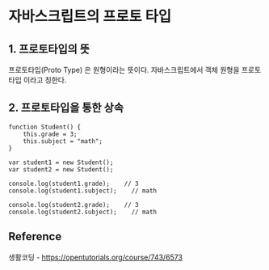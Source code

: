 # 자바스크립트의 프로토 타입

## 1. 프로토타입의 뜻
프로토타입(Proto Type) 은 원형이라는 뜻이다. 자바스크립트에서 객체 원형을 프로토타입 이라고 칭한다.

## 2. 프로토타입을 통한 상속
```JS
function Student() {
    this.grade = 3;
    this.subject = "math";
}

var student1 = new Student();
var student2 = new Student();

console.log(student1.grade);    // 3
console.log(student1.subject);    // math

console.log(student2.grade);    // 3
console.log(student2.subject);    // math
```

## Reference
생활코딩 - https://opentutorials.org/course/743/6573